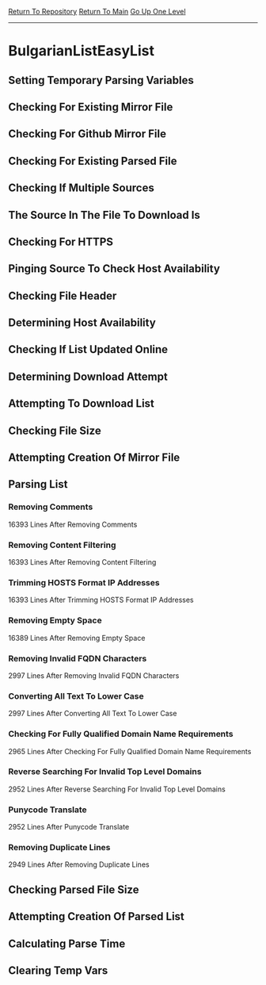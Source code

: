 [Return To Repository](https://github.com/deathbybandaid/piholeparser/)
[Return To Main](https://github.com/deathbybandaid/piholeparser/blob/master/RecentRunLogs/Mainlog.md)
[Go Up One Level](https://github.com/deathbybandaid/piholeparser/blob/master/RecentRunLogs/TopLevelScripts/30-Processing-External-Blacklists.md)
____________________________________
# BulgarianListEasyList
## Setting Temporary Parsing Variables
## Checking For Existing Mirror File
## Checking For Github Mirror File
## Checking For Existing Parsed File
## Checking If Multiple Sources
## The Source In The File To Download Is
## Checking For HTTPS
## Pinging Source To Check Host Availability
## Checking File Header
## Determining Host Availability
## Checking If List Updated Online
## Determining Download Attempt
## Attempting To Download List
## Checking File Size
## Attempting Creation Of Mirror File
## Parsing List
### Removing Comments
16393 Lines After Removing Comments
### Removing Content Filtering
16393 Lines After Removing Content Filtering
### Trimming HOSTS Format IP Addresses
16393 Lines After Trimming HOSTS Format IP Addresses
### Removing Empty Space
16389 Lines After Removing Empty Space
### Removing Invalid FQDN Characters
2997 Lines After Removing Invalid FQDN Characters
### Converting All Text To Lower Case
2997 Lines After Converting All Text To Lower Case
### Checking For Fully Qualified Domain Name Requirements
2965 Lines After Checking For Fully Qualified Domain Name Requirements
### Reverse Searching For Invalid Top Level Domains
2952 Lines After Reverse Searching For Invalid Top Level Domains
### Punycode Translate
2952 Lines After Punycode Translate
### Removing Duplicate Lines
2949 Lines After Removing Duplicate Lines
## Checking Parsed File Size
## Attempting Creation Of Parsed List
## Calculating Parse Time
## Clearing Temp Vars
